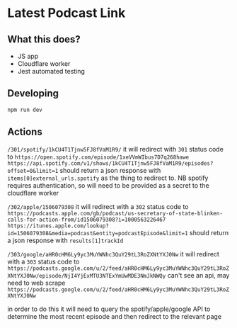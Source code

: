 # Latest Podcast Link

## What this does?

- JS app
- Cloudflare worker
- Jest automated testing

## Developing

```bash
npm run dev
```

## Actions

`/301/spotify/1kCU4T1Tjnw5FJ8fVaM1R9/` it will redirect with `301` status code to `https://open.spotify.com/episode/1xeVVmWIbus7D7q268hawe`
`https://api.spotify.com/v1/shows/1kCU4T1Tjnw5FJ8fVaM1R9/episodes?offset=0&limit=1` should return a json response with `items[0]external_urls.spotify` as the thing to redirect to.
NB spotify requires authentication, so will need to be provided as a secret to the cloudflare worker

`/302/apple/1506079308` it will redirect with a `302` status code to `https://podcasts.apple.com/gb/podcast/us-secretary-of-state-blinken-calls-for-action-from/id1506079308?i=1000563226467`
`https://itunes.apple.com/lookup?id=1506079308&media=podcast&entity=podcastEpisode&limit=1` should return a json response with `results[1]trackId` 

`/303/google/aHR0cHM6Ly9yc3MuYWNhc3QuY29tL3RoZXNtYXJ0Nw` it will redirect with a `303` status code to `https://podcasts.google.com/u/2/feed/aHR0cHM6Ly9yc3MuYWNhc3QuY29tL3RoZXNtYXJ0Nw/episode/NjI4YjExMTU3NTExYmUwMDE3NmJkNWQy`
can't see an api, may need to web scrape `https://podcasts.google.com/u/2/feed/aHR0cHM6Ly9yc3MuYWNhc3QuY29tL3RoZXNtYXJ0Nw`

in order to do this it will need to query the spotify/apple/google API to determine the most recent episode and then redirect to the relevant page


